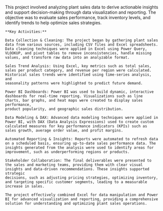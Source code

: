 This project involved analyzing plant sales data to derive actionable insights and support decision-making through data visualization and reporting. The objective was to evaluate sales performance, track inventory 
levels, and identify trends to help optimize sales strategies.

    **Key Activities:**
    
    Data Collection & Cleaning: The project began by gathering plant sales data from various sources, including CSV files and Excel spreadsheets. Data cleaning techniques were applied in Excel using Power Query,    
    VLOOKUP, and pivot tables to remove inconsistencies, handle missing values, and transform raw data into an analyzable format.
    
    Sales Trend Analysis: Using Excel, key metrics such as total sales, sales per product category, and revenue per region were calculated. Historical sales trends were identified using time-series analysis, and 
    seasonality patterns were highlighted to predict future demand.
    
    Power BI Dashboards: Power BI was used to build dynamic, interactive dashboards for real-time reporting. Visualizations such as line charts, bar graphs, and heat maps were created to display sales performance, 
    product popularity, and geographic sales distribution.
    
    Data Modeling & DAX: Advanced data modeling techniques were applied in Power BI, with DAX (Data Analysis Expressions) used to create custom calculated measures for key performance indicators (KPIs) such as 
    sales growth, average order value, and profit margins.
    
    Automated Reporting & Insights: Reports were automated to refresh data on a scheduled basis, ensuring up-to-date sales performance data. The insights generated from the analysis were used to identify areas for 
    improvement, such as underperforming regions or products.
    
    Stakeholder Collaboration: The final deliverables were presented to the sales and marketing teams, providing them with clear visual insights and data-driven recommendations. These insights supported strategic 
    decisions, such as adjusting pricing strategies, optimizing inventory, and targeting specific customer segments, leading to a measurable increase in sales.
    
    The project effectively combined Excel for data manipulation and Power BI for advanced visualization and reporting, providing a comprehensive solution for understanding and optimizing plant sales operations.
